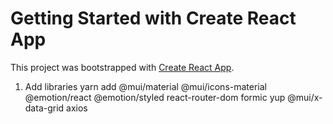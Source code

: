 # Getting Started with Create React App

This project was bootstrapped with [Create React App](https://github.com/facebook/create-react-app).

1. Add libraries
   yarn add @mui/material @mui/icons-material @emotion/react @emotion/styled react-router-dom formic yup @mui/x-data-grid axios
